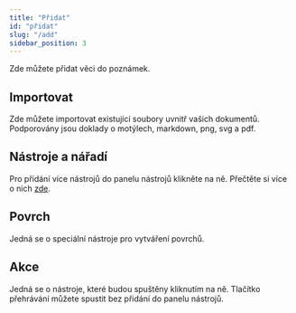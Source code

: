 ```yaml
---
title: "Přidat"
id: "přidat"
slug: "/add"
sidebar_position: 3
---
```


Zde můžete přidat věci do poznámek.

## Importovat

Zde můžete importovat existující soubory uvnitř vašich dokumentů. Podporovány jsou doklady o motýlech, markdown, png, svg a pdf.

## Nástroje a nářadí

Pro přidání více nástrojů do panelu nástrojů klikněte na ně. Přečtěte si více o nich [zde](tools).

## Povrch

Jedná se o speciální nástroje pro vytváření povrchů.

## Akce

Jedná se o nástroje, které budou spuštěny kliknutím na ně. Tlačítko přehrávání můžete spustit bez přidání do panelu nástrojů.
